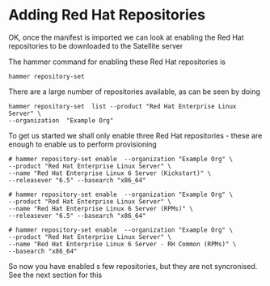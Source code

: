 # Adding Red Hat Repositories

OK, once the manifest is imported we can look at enabling the Red Hat repositories to be downloaded to the Satellite server

The hammer command for enabling these Red Hat repositories is

```hammer repository-set  ```

There are a large number of repositories available, as can be seen by doing

```
hammer repository-set  list --product "Red Hat Enterprise Linux Server" \
--organization  "Example Org"
```

To get us started we shall only enable three Red Hat repositories - these are enough to enable us to perform provisioning

```
# hammer repository-set enable  --organization "Example Org" \
--product "Red Hat Enterprise Linux Server" \
--name "Red Hat Enterprise Linux 6 Server (Kickstart)" \
--releasever "6.5" --basearch "x86_64"

# hammer repository-set enable  --organization "Example Org" \
--product "Red Hat Enterprise Linux Server" \
--name "Red Hat Enterprise Linux 6 Server (RPMs)" \
--releasever "6.5" --basearch "x86_64"

# hammer repository-set enable  --organization "Example Org" \
--product "Red Hat Enterprise Linux Server" \
--name "Red Hat Enterprise Linux 6 Server - RH Common (RPMs)" \
--basearch "x86_64"
```

So now you have enabled s few repositories, but they are not syncronised. See the next section for this

